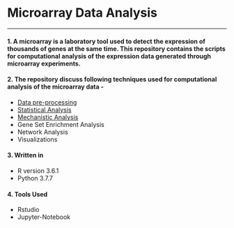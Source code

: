 # Microarray Data Analysis

---

#### 1. A microarray is a laboratory tool used to detect the expression of thousands of genes at the same time. This repository contains the scripts for computational analysis of the expression data generated through microarray experiments.

#### 2. The repository discuss following techniques used for computational analysis of the microarray data -
- [Data pre-processing](https://github.com/spriyansh/Micro-Array-Data-Analysis/tree/master/Data_Preprocessing)
- [Statistical Analysis](https://github.com/spriyansh/Micro-Array-Data-Analysis/tree/master/Statistical_Analysis)
- [Mechanistic Analysis](https://github.com/spriyansh/Micro-Array-Data-Analysis/tree/master/Mechanistic_Analysis)
- Gene Set Enrichment Analysis
- Network Analysis
- Visualizations

#### 3. Written in
- R version 3.6.1
- Python 3.7.7

#### 4. Tools Used 
- Rstudio
- Jupyter-Notebook
